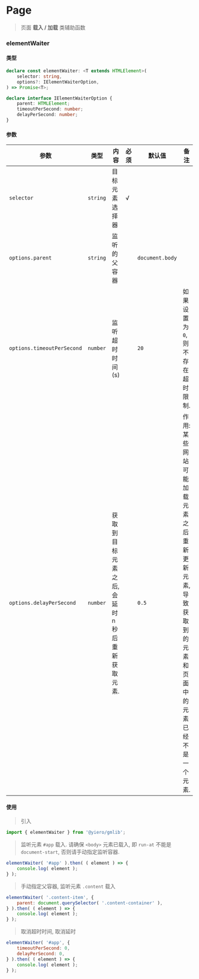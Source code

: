 # Page

>  页面 **载入 / 加载** 类辅助函数

### elementWaiter

#### 类型

```ts
declare const elementWaiter: <T extends HTMLElement>(
	selector: string,
	options?: IElementWaiterOption,
) => Promise<T>;

declare interface IElementWaiterOption {
	parent: HTMLElement;
	timeoutPerSecond: number;
	delayPerSecond: number;
}
```

#### 参数

| 参数                       | 类型     | 内容                                           | 必须 | 默认值          | 备注                                                         |
| -------------------------- | -------- | ---------------------------------------------- | ---- | --------------- | ------------------------------------------------------------ |
| `selector`                 | `string` | 目标元素选择器                                 | √    |                 |                                                              |
| `options.parent`           | `string` | 监听的父容器                                   |      | `document.body` |                                                              |
| `options.timeoutPerSecond` | `number` | 监听超时时间(s)                                |      | `20`            | 如果设置为 `0`, 则不存在超时限制.                            |
| `options.delayPerSecond`   | `number` | 获取到目标元素之后, 会延时 n 秒后重新获取元素. |      | `0.5`           | 作用: 某些网站可能加载元素之后重新更新元素, 导致获取到的元素和页面中的元素已经不是一个元素. |

#### 使用

> 引入

```js
import { elementWaiter } from '@yiero/gmlib';
```

> 监听元素 `#app` 载入. 
> 请确保 `<body>` 元素已载入, 即 `run-at` 不能是 `document-start`, 否则请手动指定监听容器. 

```js
elementWaiter( '#app' ).then( ( element ) => {
	console.log( element );
} );
```

> 手动指定父容器, 监听元素 `.content` 载入

```js
elementWaiter( '.content-item', {
	parent: document.querySelector( '.content-container' ),
} ).then( ( element ) => {
	console.log( element );
} );
```

> 取消超时时间, 取消延时

```js
elementWaiter( '#app', {
	timeoutPerSecond: 0,
	delayPerSecond: 0,
} ).then( ( element ) => {
	console.log( element );
} );
```

